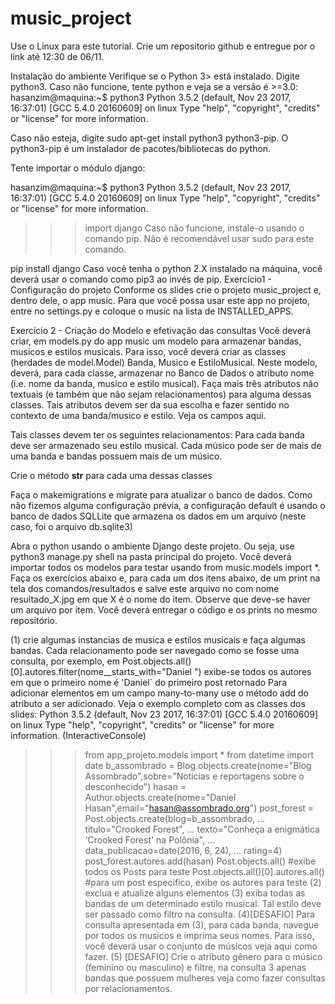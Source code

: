 # music_project


Use o Linux para este tutorial. Crie um repositorio github e entregue por o link até 12:30 de 06/11.

Instalação do ambiente
Verifique se o Python 3> está instalado. Digite python3. Caso não funcione, tente python e veja se a versão é >=3.0:
hasanzim@maquina:~$ python3
Python 3.5.2 (default, Nov 23 2017, 16:37:01)
[GCC 5.4.0 20160609] on linux
Type "help", "copyright", "credits" or "license" for more information.
>>>
Caso não esteja, digite sudo apt-get install python3 python3-pip. O python3-pip é um instalador de pacotes/bibliotecas do python.

Tente importar o módulo django:

hasanzim@maquina:~$ python3
Python 3.5.2 (default, Nov 23 2017, 16:37:01)
[GCC 5.4.0 20160609] on linux
Type "help", "copyright", "credits" or "license" for more information.
>>>import django
Caso não funcione, instale-o usando o comando pip. Não é recomendável usar sudo para este comando.

pip install django 
Caso você tenha o python 2.X instalado na máquina, você deverá usar o comando como pip3 ao invés de pip.
Exercício1 - Configuração do projeto
Conforme os slides crie o projeto music_project e, dentro dele, o app music. Para que você possa usar este app no projeto, entre no settings.py e coloque o music na lista de INSTALLED_APPS.

Exercício 2 - Criação do Modelo e efetivação das consultas
Você deverá criar, em models.py do app music um modelo para armazenar bandas, musicos e estilos musicais. Para isso, você deverá criar as classes (herdades de model.Model) Banda, Musico e EstiloMusical. Neste modelo, deverá, para cada classe, armazenar no Banco de Dados o atributo nome (i.e. nome da banda, musico e estilo musical). Faça mais três atributos não textuais (e também que não sejam relacionamentos) para alguma dessas classes. Tais atributos devem ser da sua escolha e fazer sentido no contexto de uma banda/musico e estilo. Veja os campos aqui.

Tais classes devem ter os seguintes relacionamentos: Para cada banda deve ser armazenado seu estilo musical. Cada músico pode ser de mais de uma banda e bandas possuem mais de um músico.

Crie o método __str__ para cada uma dessas classes

Faça o makemigrations e migrate para atualizar o banco de dados. Como não fizemos alguma configuração prévia, a configuração default é usando o banco de dados SQLLite que armazena os dados em um arquivo (neste caso, foi o arquivo db.sqlite3)

Abra o python usando o ambiente Django deste projeto. Ou seja, use python3 manage.py shell na pasta principal do projeto. Você deverá importar todos os modelos para testar usando from music.models import *. Faça os exercícios abaixo e, para cada um dos itens abaixo, de um print na tela dos comandos/resultados e salve este arquivo no com nome resultado_X.jpg em que X é o nome do item. Observe que deve-se haver um arquivo por item. Você deverá entregar o código e os prints no mesmo repositório.

(1) crie algumas instancias de musica e estilos musicais e faça algumas bandas.
Cada relacionamento pode ser navegado como se fosse uma consulta, por exemplo, em Post.objects.all()[0].autores.filter(nome__starts_with="Daniel ") exibe-se todos os autores em que o primeiro nome é 'Daniel` do primeiro post retornado
Para adicionar elementos em um campo many-to-many use o método add do atributo a ser adicionado.
Veja o exemplo completo com as classes dos slides:
Python 3.5.2 (default, Nov 23 2017, 16:37:01) 
[GCC 5.4.0 20160609] on linux
Type "help", "copyright", "credits" or "license" for more information.
(InteractiveConsole)
>>> from app_projeto.models import * 
>>> from datetime import date
>>> b_assombrado = Blog.objects.create(nome="Blog Assombrado",sobre="Noticias e reportagens sobre o desconhecido")
>>> hasan = Author.objects.create(nome="Daniel Hasan",email="hasan@assombrado.org")
>>> post_forest = Post.objects.create(blog=b_assombrado,
...                             	titulo="Crooked Forest",
...                             	texto="Conheça a enigmática 'Crooked Forest' na Polônia",
...                             	data_publicacao=date(2016, 6, 24),
...                             	rating=4)
>>> post_forest.autores.add(hasan)
>>> Post.objects.all() #exibe todos os Posts para teste
>>> Post.objects.all()[0].autores.all() #para um post especifico, exibe os autores para teste
(2) exclua e atualize alguns elementos
(3) exiba todas as bandas de um determinado estilo musical. Tal estilo deve ser passado como filtro na consulta.
(4)[DESAFIO] Para consulta apresentada em (3), para cada banda, navegue por todos os musicos e imprima seus nomes. Para isso, você deverá usar o conjunto de músicos veja aqui como fazer.
(5) [DESAFIO] Crie o atributo gênero para o músico (feminino ou masculino) e filtre, na consulta 3 apenas bandas que possuem mulheres veja como fazer consultas por relacionamentos.
